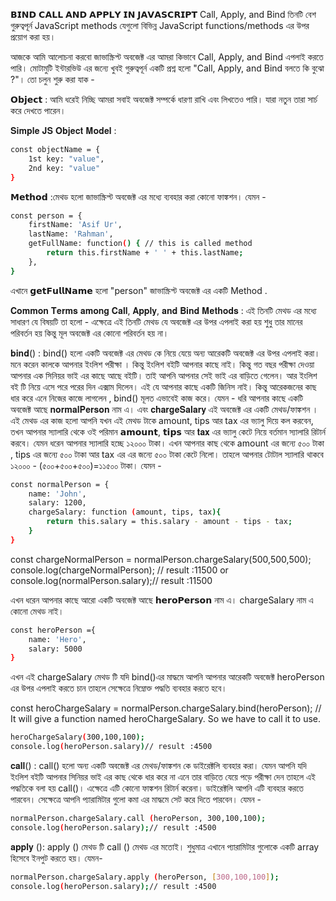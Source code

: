 𝗕𝗜𝗡𝗗 𝗖𝗔𝗟𝗟 𝗔𝗡𝗗 𝗔𝗣𝗣𝗟𝗬 𝗜𝗡 𝗝𝗔𝗩𝗔𝗦𝗖𝗥𝗜𝗣𝗧
Call, Apply, and Bind তিনটি বেশ গুরুত্বপূর্ন  JavaScript methods যেগুলো বিভিন্ন  JavaScript functions/methods  এর উপর প্রয়োগ করা হয়। 

আজকে আমি আলোচনা করবো জাভাস্ক্রিপ্ট অবজেক্ট এর আমরা কিভাবে Call, Apply, and Bind এপলাই করতে পারি। মোটামুটি ইন্টারভিউ এর জন্যে খুবই গুরুত্বপূর্ন  একটি প্রশ্ন হলো "Call, Apply, and Bind বলতে  কি বুঝো ?"। তো চলুন শুরু করা যাক -

𝗢𝗯𝗷𝗲𝗰𝘁 : আমি ধরেই নিচ্ছি আমরা সবাই অবজেক্ট সম্পর্কে ধারণা রাখি এবং লিখতেও পারি। যারা নতুন তারা সার্চ করে দেখতে পারেন। 

𝐒𝐢𝐦𝐩𝐥𝐞 𝐉𝐒 𝐎𝐛𝐣𝐞𝐜𝐭 𝐌𝐨𝐝𝐞𝐥 :
```bash
const objectName = {
    1st key: "value",
    2nd key: "value"
}
```


𝗠𝗲𝘁𝗵𝗼𝗱 :মেথড হলো জাভাস্ক্রিপ্ট অবজেক্ট এর মধ্যে ব্যবহার করা কোনো ফাঙ্কশন। যেমন -
```bash
const person = {
    firstName: 'Asif Ur',
    lastName: 'Rahman',
    getFullName: function() { // this is called method
        return this.firstName + ' ' + this.lastName;
    },
}
```


এখানে 𝗴𝗲𝘁𝗙𝘂𝗹𝗹𝗡𝗮𝗺𝗲 হলো "person" জাভাস্ক্রিপ্ট অবজেক্ট এর একটি Method .

𝐂𝐨𝐦𝐦𝐨𝐧 𝐓𝐞𝐫𝐦𝐬 𝐚𝐦𝐨𝐧𝐠 𝐂𝐚𝐥𝐥, 𝐀𝐩𝐩𝐥𝐲, 𝐚𝐧𝐝 𝐁𝐢𝐧𝐝 𝐌𝐞𝐭𝐡𝐨𝐝𝐬  :
এই তিনটি মেথড এর মধ্যে সাধারণ যে বিষয়টি তা হলো - এক্ষেত্রে এই তিনটি মেথড যে অবজেক্ট এর  উপর এপলাই করা হয় শুধু তার মানের পরিবর্তন হয় কিন্তু  মূল অবজেক্ট এর কোনো পরিবর্তন হয় না। 

𝐛𝐢𝐧𝐝() : bind() হলো একটি অবজেক্ট এর মেথড কে নিয়ে যেয়ে অন্য আরেকটি অবজেক্ট এর উপর এপলাই করা। 
মনে করেন কালকে আপনার ইংলিশ পরীক্ষা । কিন্তু ইংলিশ বইটি  আপনার কাছে নাই। কিন্তু গত বছর পরীক্ষা দেওয়া  আপনার এক সিনিয়র ভাই এর কাছে আছে বইটি। তাই আপনি আপনার সেই ভাই এর বাড়িতে গেলেন। আর ইংলিশ বই টি নিয়ে এসে পরে পরের দিন এক্সাম দিলেন। 
এই যে আপনার কাছে একটি জিনিস নাই। কিন্তু আরেকজনের কাছ  ধার করে এনে নিজের কাজে লাগলেন , bind() মূলত  এভাবেই কাজ করে। 
যেমন -
ধরি আপনার কাছে একটি অবজেক্ট আছে 𝐧𝐨𝐫𝐦𝐚𝐥𝐏𝐞𝐫𝐬𝐨𝐧  নাম এ। এবং 𝐜𝐡𝐚𝐫𝐠𝐞𝐒𝐚𝐥𝐚𝐫𝐲 এই অবজেক্ট এর একটি মেথড/ফাঙ্কশন । এই মেথড এর কাজ হলো আপনি যখন এই মেথড টাকে amount, tips আর  tax এর ভ্যালু দিয়ে কল করবেন, তখন  আপনার স্যালারি থেকে ওই পরিমান 𝗮𝗺𝗼𝘂𝗻𝘁, 𝘁𝗶𝗽𝘀 আর  𝐭𝐚𝐱 এর ভ্যালু কেটে নিয়ে বর্তমান স্যালারি রিটার্ন করবে। যেমন ধরেন আপনার স্যালারি হচ্ছে ১২০০০ টাকা। এখন আপনার কাছ থেকে amount এর জন্যে ৫০০ টাকা , tips এর জন্যে ৫০০ টাকা  আর  tax এর এর জন্যে ৫০০ টাকা কেটে নিলো। তাহলে আপনার টোটাল স্যালারি থাকবে ১২০০০ - (৫০০+৫০০+৫০০)=১১৫০০ টাকা। যেমন -

```bash
const normalPerson = {
    name: 'John',
    salary: 1200,
    chargeSalary: function (amount, tips, tax){
        return this.salary = this.salary - amount - tips - tax; 
    }
}
```

const chargeNormalPerson = normalPerson.chargeSalary(500,500,500);
console.log(chargeNormalPerson); // result :11500
or 
console.log(normalPerson.salary);// result :11500

এখন ধরেন আপনার কাছে আরো  একটি অবজেক্ট আছে 𝗵𝗲𝗿𝗼𝗣𝗲𝗿𝘀𝗼𝗻 নাম এ।  chargeSalary নাম এ কোনো মেথড নাই। 

```bash
const heroPerson ={
    name: 'Hero',
    salary: 5000
}

```

এখন এই chargeSalary   মেথড টি  যদি bind()এর মাদ্ধমে  আপনি আপনার আরেকটি অবজেক্ট heroPerson এর উপর এপলাই করতে চান তাহলে সেক্ষেত্রে নিম্নোক্ত পদ্ধতি ব্যবহার করতে হবে। 

const heroChargeSalary = normalPerson.chargeSalary.bind(heroPerson);
// It will give a function named heroChargeSalary. So we have to call it to use.
```bash
heroChargeSalary(300,100,100);
console.log(heroPerson.salary)// result :4500
```


𝐜𝐚𝐥𝐥() : call() হলো অন্য একটি অবজেক্ট এর  মেথড/ফাঙ্কশন  কে ডাইরেক্টলি ব্যবহার করা। যেমন আপনি যদি ইংলিশ বইটি আপনার সিনিয়র ভাই এর কাছ থেকে ধার করে না এনে তার বাড়িতে যেয়ে পড়ে পরীক্ষা দেন তাহলে এই পদ্ধতিকে বলা হয় call()। এক্ষেত্রে এটি কোনো ফাঙ্কশন রিটার্ন করেনা। ডাইরেক্টলি আপনি এটি ব্যবহার করতে পারবেন। সেক্ষেত্রে আপনি প্যারামিটার গুলো  কমা এর মাদ্ধমে সেট করে দিতে পারবেন। যেমন -
```bash
normalPerson.chargeSalary.call (heroPerson, 300,100,100);
console.log(heroPerson.salary);// result :4500
```



𝐚𝐩𝐩𝐥𝐲 (): apply () মেথড টি call () মেথড এর মতোই। শুধুমাত্র এখানে প্যারামিটার গুলোকে একটি array হিসেবে ইনপুট করতে হয়। যেমন-

```bash
normalPerson.chargeSalary.apply (heroPerson, [300,100,100]);
console.log(heroPerson.salary);// result :4500

```

















